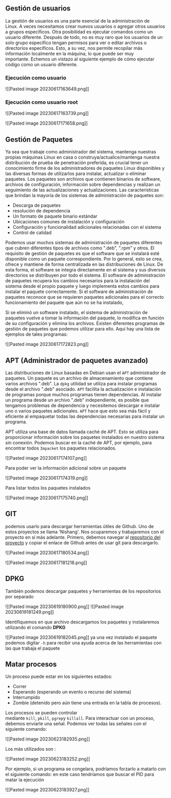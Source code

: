 
## Gestión de usuarios 

La gestión de usuarios es una parte esencial de la administración de Linux. A veces necesitamos crear nuevos usuarios o agregar otros usuarios a grupos específicos. Otra posibilidad es ejecutar comandos como un usuario diferente. Después de todo, no es muy raro que los usuarios de un solo grupo específico tengan permisos para ver o editar archivos o directorios específicos. Esto, a su vez, nos permite recopilar más información localmente en la máquina, lo que puede ser muy importante. Echemos un vistazo al siguiente ejemplo de cómo ejecutar código como un usuario diferente.

### Ejecución como usuario

![[Pasted image 20230617163649.png]]

### Ejecución como usuario root

![[Pasted image 20230617163739.png]]

![[Pasted image 20230617171658.png]]

## Gestión de Paquetes

Ya sea que trabaje como administrador del sistema, mantenga nuestras propias máquinas Linux en casa o construya/actualice/mantenga nuestra distribución de prueba de penetración preferida, es crucial tener un conocimiento firme de los administradores de paquetes Linux disponibles y las diversas formas de utilizarlos para instalar, actualizar o eliminar paquetes. Los paquetes son archivos que contienen binarios de software, archivos de configuración, información sobre dependencias y realizan un seguimiento de las actualizaciones y actualizaciones. Las características que brindan la mayoría de los sistemas de administración de paquetes son:

- Descarga de paquetes
- resolución de dependencia
- Un formato de paquete binario estándar
- Ubicaciones comunes de instalación y configuración
- Configuración y funcionalidad adicionales relacionadas con el sistema
- Control de calidad

Podemos usar muchos sistemas de administración de paquetes diferentes que cubren diferentes tipos de archivos como ".deb", ".rpm" y otros. El requisito de gestión de paquetes es que el software que se instalará esté disponible como un paquete correspondiente. Por lo general, esto se crea, ofrece y mantiene de forma centralizada en las distribuciones de Linux. De esta forma, el software se integra directamente en el sistema y sus diversos directorios se distribuyen por todo el sistema. El software de administración de paquetes recupera los cambios necesarios para la instalación del sistema desde el propio paquete y luego implementa estos cambios para instalar el paquete correctamente. Si el software de administración de paquetes reconoce que se requieren paquetes adicionales para el correcto funcionamiento del paquete que aún no se ha instalado,

Si se eliminó un software instalado, el sistema de administración de paquetes vuelve a tomar la información del paquete, lo modifica en función de su configuración y elimina los archivos. Existen diferentes programas de gestión de paquetes que podemos utilizar para ello. Aquí hay una lista de ejemplos de tales programas:

![[Pasted image 20230617172823.png]]

## APT (Administrador de paquetes avanzado)

Las distribuciones de Linux basadas en Debian usan el `APT` administrador de paquetes. Un paquete es un archivo de almacenamiento que contiene varios archivos ".deb". La `dpkg` utilidad se utiliza para instalar programas desde el archivo ".deb" asociado. `APT` facilita la actualización e instalación de programas porque muchos programas tienen dependencias. Al instalar un programa desde un archivo ".deb" independiente, es posible que tengamos problemas de dependencia y necesitemos descargar e instalar uno o varios paquetes adicionales. `APT` hace que esto sea más fácil y eficiente al empaquetar todas las dependencias necesarias para instalar un programa.

APT utiliza una base de datos llamada caché de APT. Esto se utiliza para proporcionar información sobre los paquetes instalados en nuestro sistema sin conexión. Podemos buscar en la caché de APT, por ejemplo, para encontrar todos `Impacket` los paquetes relacionados.

![[Pasted image 20230617174107.png]]

Para poder ver la información adicional sobre un paquete 

![[Pasted image 20230617174319.png]]

Para listar todos los paquetes instalados 

![[Pasted image 20230617175740.png]]

## GIT

podemos usarlo para descargar herramientas útiles de Github. Uno de estos proyectos se llama 'Nishang'. Nos ocuparemos y trabajaremos con el proyecto en sí más adelante. Primero, debemos navegar al [repositorio del proyecto](https://github.com/samratashok/nishang) y copiar el enlace de Github antes de usar git para descargarlo.

![[Pasted image 20230617180534.png]]

![[Pasted image 20230617181218.png]]

## DPKG 

También podemos descargar paquetes y herramientas de los repositorios por separado

![[Pasted image 20230619180900.png]]
![[Pasted image 20230619181249.png]]

Identifiquemos en que archivo descargamos los paquetes y instalaremos utilizando el comando **DPKG**

![[Pasted image 20230619182045.png]]
ya una vez instalado el paquete podemos digitar  `-h` para recibir una ayuda acerca de las herramientas con las que trabaja el paquete


## Matar procesos

Un proceso puede estar en los siguientes estados:

- Correr
- Esperando (esperando un evento o recurso del sistema)
- Interrumpido
- Zombie (detenido pero aún tiene una entrada en la tabla de procesos).

Los procesos se pueden controlar mediante `kill`, `pkill`, `pgrep`y `killall`. Para interactuar con un proceso, debemos enviarle una señal. Podemos ver todas las señales con el siguiente comando:

![[Pasted image 20230623182935.png]]

Los más utilizados son : 

![[Pasted image 20230623183252.png]]

Por ejemplo, si un programa se congelara, podríamos forzarlo a matarlo con el siguiente comando:
en este caso tendríamos que buscar el PID para matar la ejecución 

![[Pasted image 20230623183927.png]]


